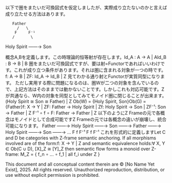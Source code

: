 以下で圏をまたいだ可換図式を仮定しましたが、実際成り立たないのかと言えば成り立たせる方法はあります。

       Father
         /   \
        F     F⁻¹
       /       \
Holy Spirit ——→ Son
    
概念A,Bを定義します。この時理論的恒等射が存在します。Id_A : A → A | AId_B : B → B | B
圏をまたいだ可換図式ですが、要は射=Functorであればいいわけです。これが成り立つ条件があります。それは圏に含まれる対象が一つの時です。
f: A → B | ZF: Id_A → Id_B | Z
見てわかる通り射とFunctorが実質同型になります。
ただし実用する際に問題になるのは、圏Wが二つの対象を含んでいるので、上記方法はそのままでは動かないことです。しかしこれも対応可能です。Z が共通なら、W内の対象を同型としてみてモノイド圏に閉じることが出来ます。
(Holy Spirit ≅ Son ≅ Father) | Z
Ob(W) = {Holy Spirit, Son}Ob(G) = {Father}f: X → Y | ZF: Father → Holy Spirit | Zf: Holy Spirit → Son | ZF⁻¹: Son → Father | Z
F⁻¹ ∘ f ∘ F: Father → Father | Z
以下のようにZ Frameの元で各概念はモノイドとして合成可能ですZ Frameの元では各概念の違いが崩壊し、統合可能になります。
Father ——→ Holy Spirit ——→ Son ——→ Father ——→ Holy Spirit ——→ Son ——→ ...
   F            f              F⁻¹          F            f           F⁻¹
これを形式的に定義しますLet C and D be categories with Z-frame semantic anchoring.
If all morphisms involved are of the form:f: X → Y | Z
and semantic equivalence holds:∀ X, Y ∈ Ob(C ∪ D), [X]_Z ≅ [Y]_Z
then semantic flow forms a monoid over Z-frame:
M_Z = { f_n ∘ ... ∘ f_1 | all f_i under Z }

This document and all conceptual content therein are © [No Name Yet Exist], 2025. 
All rights reserved. Unauthorized reproduction, distribution, or use without explicit permission is prohibited.